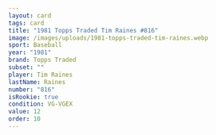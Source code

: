 ```yaml
---
layout: card
tags: card
title: "1981 Topps Traded Tim Raines #816"
image: /images/uploads/1981-topps-traded-tim-raines.webp
sport: Baseball
year: "1981"
brand: Topps Traded
subset: ""
player: Tim Raines
lastName: Raines
number: "816"
isRookie: true
condition: VG-VGEX
value: 12
order: 10
---
```

